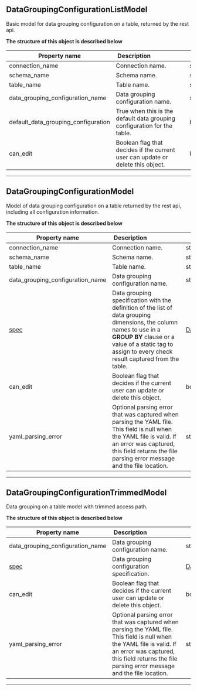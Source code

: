 
## DataGroupingConfigurationListModel  
Basic model for data grouping configuration on a table, returned by the rest api.  
  

**The structure of this object is described below**  
  

|&nbsp;Property&nbsp;name&nbsp;|&nbsp;Description&nbsp;&nbsp;&nbsp;&nbsp;&nbsp;&nbsp;&nbsp;&nbsp;&nbsp;&nbsp;&nbsp;&nbsp;&nbsp;&nbsp;&nbsp;&nbsp;&nbsp;&nbsp;&nbsp;&nbsp;&nbsp;|&nbsp;Data&nbsp;type&nbsp;|
|---------------|---------------------------------|-----------|
|connection_name|Connection name.|string|
|schema_name|Schema name.|string|
|table_name|Table name.|string|
|data_grouping_configuration_name|Data grouping configuration name.|string|
|default_data_grouping_configuration|True when this is the default data grouping configuration for the table.|boolean|
|can_edit|Boolean flag that decides if the current user can update or delete this object.|boolean|


___  

## DataGroupingConfigurationModel  
Model of data grouping configuration on a table returned by the rest api, including all configuration information.  
  

**The structure of this object is described below**  
  

|&nbsp;Property&nbsp;name&nbsp;|&nbsp;Description&nbsp;&nbsp;&nbsp;&nbsp;&nbsp;&nbsp;&nbsp;&nbsp;&nbsp;&nbsp;&nbsp;&nbsp;&nbsp;&nbsp;&nbsp;&nbsp;&nbsp;&nbsp;&nbsp;&nbsp;&nbsp;|&nbsp;Data&nbsp;type&nbsp;|
|---------------|---------------------------------|-----------|
|connection_name|Connection name.|string|
|schema_name|Schema name.|string|
|table_name|Table name.|string|
|data_grouping_configuration_name|Data grouping configuration name.|string|
|[spec](/docs/reference/yaml/connectionyaml/#datagroupingconfigurationspec)|Data grouping specification with the definition of the list of data grouping dimensions, the column names to use in a **GROUP BY** clause or a value of a static tag to assign to every check result captured from the table.|[DataGroupingConfigurationSpec](/docs/reference/yaml/connectionyaml/#datagroupingconfigurationspec)|
|can_edit|Boolean flag that decides if the current user can update or delete this object.|boolean|
|yaml_parsing_error|Optional parsing error that was captured when parsing the YAML file. This field is null when the YAML file is valid. If an error was captured, this field returns the file parsing error message and the file location.|string|


___  

## DataGroupingConfigurationTrimmedModel  
Data grouping on a table model with trimmed access path.  
  

**The structure of this object is described below**  
  

|&nbsp;Property&nbsp;name&nbsp;|&nbsp;Description&nbsp;&nbsp;&nbsp;&nbsp;&nbsp;&nbsp;&nbsp;&nbsp;&nbsp;&nbsp;&nbsp;&nbsp;&nbsp;&nbsp;&nbsp;&nbsp;&nbsp;&nbsp;&nbsp;&nbsp;&nbsp;|&nbsp;Data&nbsp;type&nbsp;|
|---------------|---------------------------------|-----------|
|data_grouping_configuration_name|Data grouping configuration name.|string|
|[spec](/docs/reference/yaml/connectionyaml/#datagroupingconfigurationspec)|Data grouping configuration specification.|[DataGroupingConfigurationSpec](/docs/reference/yaml/connectionyaml/#datagroupingconfigurationspec)|
|can_edit|Boolean flag that decides if the current user can update or delete this object.|boolean|
|yaml_parsing_error|Optional parsing error that was captured when parsing the YAML file. This field is null when the YAML file is valid. If an error was captured, this field returns the file parsing error message and the file location.|string|


___  

